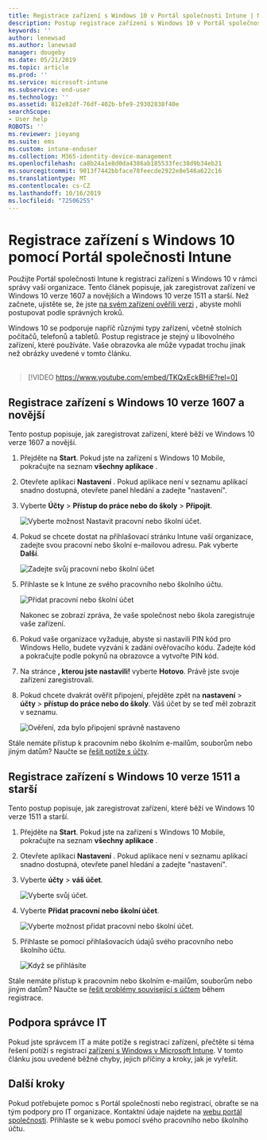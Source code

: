 ```yaml
---
title: Registrace zařízení s Windows 10 v Portál společnosti Intune | Microsoft Docs
description: Postup registrace zařízení s Windows 10 v Portál společnosti Intune
keywords: ''
author: lenewsad
ms.author: lanewsad
manager: dougeby
ms.date: 05/21/2019
ms.topic: article
ms.prod: ''
ms.service: microsoft-intune
ms.subservice: end-user
ms.technology: ''
ms.assetid: 812e82df-76df-402b-bfe9-29302838f40e
searchScope:
- User help
ROBOTS: ''
ms.reviewer: jieyang
ms.suite: ems
ms.custom: intune-enduser
ms.collection: M365-identity-device-management
ms.openlocfilehash: ca8b24a1e8d0da4386ab185533fec38d9b34eb21
ms.sourcegitcommit: 9013f7442bbface78feecde2922e8e546a622c16
ms.translationtype: MT
ms.contentlocale: cs-CZ
ms.lasthandoff: 10/16/2019
ms.locfileid: "72506255"
---
```

# <a name="enroll-windows-10-devices-with-intune-company-portal"></a>Registrace zařízení s Windows 10 pomocí Portál společnosti Intune

Použijte Portál společnosti Intune k registraci zařízení s Windows 10 v rámci správy vaší organizace. Tento článek popisuje, jak zaregistrovat zařízení ve Windows 10 verze 1607 a novějších a Windows 10 verze 1511 a starší. Než začnete, ujistěte se, že jste [na svém zařízení ověřili verzi](windows-enrollment-company-portal.md#find-windows-10-version-number) , abyste mohli postupovat podle správných kroků.  

Windows 10 se podporuje napříč různými typy zařízení, včetně stolních počítačů, telefonů a tabletů. Postup registrace je stejný u libovolného zařízení, které používáte. Vaše obrazovka ale může vypadat trochu jinak než obrázky uvedené v tomto článku.  
</br>
> [!VIDEO https://www.youtube.com/embed/TKQxEckBHiE?rel=0]

## <a name="enroll-windows-10-version-1607-and-later-device"></a>Registrace zařízení s Windows 10 verze 1607 a novější 
Tento postup popisuje, jak zaregistrovat zařízení, které běží ve Windows 10 verze 1607 a novější.  

1. Přejděte na **Start**. Pokud jste na zařízení s Windows 10 Mobile, pokračujte na seznam **všechny aplikace** .

2. Otevřete aplikaci **Nastavení** . Pokud aplikace není v seznamu aplikací snadno dostupná, otevřete panel hledání a zadejte "nastavení".

3. Vyberte **Účty** > **Přístup do práce nebo do školy** > **Připojit**.  


    ![Vyberte možnost Nastavit pracovní nebo školní účet.](./media/w10-enroll-rs1-connect-to-work-or-school.png)  

4. Pokud se chcete dostat na přihlašovací stránku Intune vaší organizace, zadejte svou pracovní nebo školní e-mailovou adresu. Pak vyberte **Další**.  


   ![Zadejte svůj pracovní nebo školní účet](./media/w10-enroll-rs1-set-up-work-or-school-account.png)  

5. Přihlaste se k Intune ze svého pracovního nebo školního účtu.  


    ![Přidat pracovní nebo školní účet](./media/w10-enroll-rs1-enter-your-credentials.png)  

    Nakonec se zobrazí zpráva, že vaše společnost nebo škola zaregistruje vaše zařízení.

6. Pokud vaše organizace vyžaduje, abyste si nastavili PIN kód pro Windows Hello, budete vyzváni k zadání ověřovacího kódu. Zadejte kód a pokračujte podle pokynů na obrazovce a vytvořte PIN kód.  

7. Na stránce **, kterou jste nastavili!** vyberte **Hotovo**. Právě jste svoje zařízení zaregistrovali.  

8. Pokud chcete dvakrát ověřit připojení, přejděte zpět na **nastavení** > **účty** > **přístup do práce nebo do školy**.  Váš účet by se teď měl zobrazit v seznamu.  


    ![Ověření, zda bylo připojení správně nastaveno](./media/w10-enroll-rs1-validate-successful-enrollment.png)  

Stále nemáte přístup k pracovním nebo školním e-mailům, souborům nebo jiným datům? Naučte se [řešit potíže s účty](troubleshoot-your-windows-10-device-windows.md#troubleshooting-steps-to-follow-if-you-see-access-work-or-school).  

## <a name="enroll-windows-10-version-1511-and-earlier-device"></a>Registrace zařízení s Windows 10 verze 1511 a starší  
Tento postup popisuje, jak zaregistrovat zařízení, které běží ve Windows 10 verze 1511 a starší.  

1. Přejděte na **Start**. Pokud jste na zařízení s Windows 10 Mobile, pokračujte na seznam **všechny aplikace** .

2. Otevřete aplikaci **Nastavení** . Pokud aplikace není v seznamu aplikací snadno dostupná, otevřete panel hledání a zadejte "nastavení".

3. Vyberte **účty** > **váš účet**.  


    ![Vyberte svůj účet.](./media/W10-enroll-2-accounts-your-account.png)  

5. Vyberte **Přidat pracovní nebo školní účet**.  


    ![Vyberte možnost přidat pracovní nebo školní účet.](./media/w10-enroll-3-add-work-school-acct.png)  

6. Přihlaste se pomocí přihlašovacích údajů svého pracovního nebo školního účtu.  


    ![Když se přihlásíte](./media/W10-enroll-4-sign-in.png)  

Stále nemáte přístup k pracovním nebo školním e-mailům, souborům nebo jiným datům? Naučte se [řešit problémy související s účtem](troubleshoot-your-windows-10-device-windows.md#troubleshooting-steps-to-follow-if-you-see-your-account) během registrace.  

## <a name="it-administrator-support"></a>Podpora správce IT   

Pokud jste správcem IT a máte potíže s registrací zařízení, přečtěte si téma řešení potíží s registrací [zařízení s Windows v Microsoft Intune](https://support.microsoft.com/help/4469913). V tomto článku jsou uvedené běžné chyby, jejich příčiny a kroky, jak je vyřešit. 

## <a name="next-steps"></a>Další kroky  
Pokud potřebujete pomoc s Portál společnosti nebo registrací, obraťte se na tým podpory pro IT organizace. Kontaktní údaje najdete na [webu portál společnosti](https://go.microsoft.com/fwlink/?linkid=2010980). Přihlaste se k webu pomocí svého pracovního nebo školního účtu.  

 

